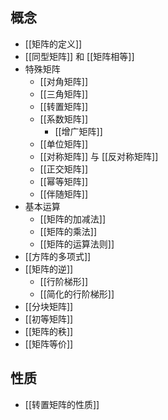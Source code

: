 ---
---

## 概念

- [[矩阵的定义]]
- [[同型矩阵]] 和 [[矩阵相等]]
- 特殊矩阵
	- [[对角矩阵]]
	- [[三角矩阵]]
	- [[转置矩阵]]
	- [[系数矩阵]]
		- [[增广矩阵]]
	- [[单位矩阵]]
	- [[对称矩阵]] 与 [[反对称矩阵]]
	- [[正交矩阵]]
	- [[幂等矩阵]]
	- [[伴随矩阵]]
- 基本运算
	- [[矩阵的加减法]]
	- [[矩阵的乘法]]
	- [[矩阵的运算法则]]
- [[方阵的多项式]]
- [[矩阵的逆]]
	- [[行阶梯形]]
	- [[简化的行阶梯形]]
- [[分块矩阵]]
- [[初等矩阵]]
- [[矩阵的秩]]
- [[矩阵等价]]





## 性质

- [[转置矩阵的性质]]
